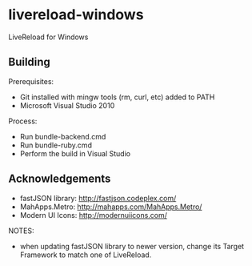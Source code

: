 livereload-windows
==================

LiveReload for Windows


## Building

Prerequisites:

* Git installed with mingw tools (rm, curl, etc) added to PATH
* Microsoft Visual Studio 2010

Process:

* Run bundle-backend.cmd
* Run bundle-ruby.cmd
* Perform the build in Visual Studio


## Acknowledgements

* fastJSON library:      http://fastjson.codeplex.com/
* MahApps.Metro:         http://mahapps.com/MahApps.Metro/
* Modern UI Icons:       http://modernuiicons.com/

NOTES:

* when updating fastJSON library to newer version, change its Target Framework to match one of LiveReload.
